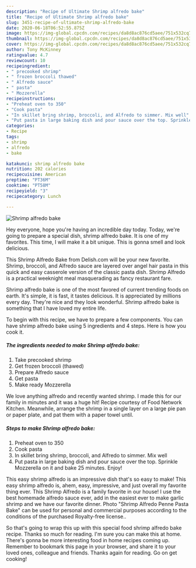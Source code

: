 ```yaml
---
description: "Recipe of Ultimate Shrimp alfredo bake"
title: "Recipe of Ultimate Shrimp alfredo bake"
slug: 3451-recipe-of-ultimate-shrimp-alfredo-bake
date: 2020-06-18T06:52:55.875Z
image: https://img-global.cpcdn.com/recipes/da8d8ac876cd5aee/751x532cq70/shrimp-alfredo-bake-recipe-main-photo.jpg
thumbnail: https://img-global.cpcdn.com/recipes/da8d8ac876cd5aee/751x532cq70/shrimp-alfredo-bake-recipe-main-photo.jpg
cover: https://img-global.cpcdn.com/recipes/da8d8ac876cd5aee/751x532cq70/shrimp-alfredo-bake-recipe-main-photo.jpg
author: Tony McKinney
ratingvalue: 4.7
reviewcount: 10
recipeingredient:
- " precooked shrimp"
- " frozen broccoli thawed"
- " Alfredo sauce"
- " pasta"
- " Mozzerella"
recipeinstructions:
- "Preheat oven to 350"
- "Cook pasta"
- "In skillet bring shrimp, broccoli, and Alfredo to simmer. Mix well"
- "Put pasta in large baking dish and pour sauce over the top. Sprinkle Mozzerella on it and bake 25 minutes. Enjoy!"
categories:
- Recipe
tags:
- shrimp
- alfredo
- bake

katakunci: shrimp alfredo bake 
nutrition: 202 calories
recipecuisine: American
preptime: "PT36M"
cooktime: "PT58M"
recipeyield: "3"
recipecategory: Lunch

---
```



![Shrimp alfredo bake](https://img-global.cpcdn.com/recipes/da8d8ac876cd5aee/751x532cq70/shrimp-alfredo-bake-recipe-main-photo.jpg)

Hey everyone, hope you're having an incredible day today. Today, we're going to prepare a special dish, shrimp alfredo bake. It is one of my favorites. This time, I will make it a bit unique. This is gonna smell and look delicious.

This Shrimp Alfredo Bake from Delish.com will be your new favorite. Shrimp, broccoli, and Alfredo sauce are layered over angel hair pasta in this quick and easy casserole version of the classic pasta dish. Shrimp Alfredo is a practical weeknight meal masquerading as fancy restaurant fare.

Shrimp alfredo bake is one of the most favored of current trending foods on earth. It's simple, it is fast, it tastes delicious. It is appreciated by millions every day. They're nice and they look wonderful. Shrimp alfredo bake is something that I have loved my entire life.


To begin with this recipe, we have to prepare a few components. You can have shrimp alfredo bake using 5 ingredients and 4 steps. Here is how you cook it.

<!--inarticleads1-->

##### The ingredients needed to make Shrimp alfredo bake:

1. Take  precooked shrimp
1. Get  frozen broccoli (thawed)
1. Prepare  Alfredo sauce
1. Get  pasta
1. Make ready  Mozzerella


We love anything alfredo and recently wanted shrimp. I made this for our family in minutes and it was a huge hit! Recipe courtesy of Food Network Kitchen. Meanwhile, arrange the shrimp in a single layer on a large pie pan or paper plate, and pat them with a paper towel until. 

<!--inarticleads2-->

##### Steps to make Shrimp alfredo bake:

1. Preheat oven to 350
1. Cook pasta
1. In skillet bring shrimp, broccoli, and Alfredo to simmer. Mix well
1. Put pasta in large baking dish and pour sauce over the top. Sprinkle Mozzerella on it and bake 25 minutes. Enjoy!


This easy shrimp alfredo is an impressive dish that&#39;s so easy to make! This easy shrimp alfredo is, ahem, easy, impressive, and just overall my favorite thing ever. This Shrimp Alfredo is a family favorite in our house! I use the best homemade alfredo sauce ever, add in the easiest ever to make garlic shrimp and we have our favorite dinner. Photo &#34;Shrimp Alfredo Penne Pasta Bake&#34; can be used for personal and commercial purposes according to the conditions of the purchased Royalty-free license.. 

So that's going to wrap this up with this special food shrimp alfredo bake recipe. Thanks so much for reading. I'm sure you can make this at home. There's gonna be more interesting food in home recipes coming up. Remember to bookmark this page in your browser, and share it to your loved ones, colleague and friends. Thanks again for reading. Go on get cooking!
